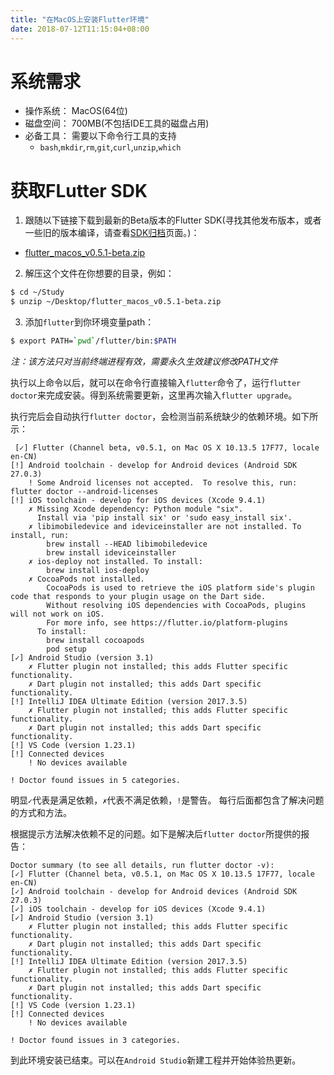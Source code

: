 ```yaml
---
title: "在MacOS上安装Flutter环境"
date: 2018-07-12T11:15:04+08:00
---
```


# 系统需求

- 操作系统： MacOS(64位)
- 磁盘空间： 700MB(不包括IDE工具的磁盘占用)
- 必备工具： 需要以下命令行工具的支持
  - `bash`,`mkdir`,`rm`,`git`,`curl`,`unzip`,`which`
<!--more-->
# 获取FLutter SDK

1. 跟随以下链接下载到最新的Beta版本的Flutter SDK(寻找其他发布版本，或者一些旧的版本编译，请查看[SDK归档](https://flutter.io/sdk-archive/)页面。)：
  - [flutter_macos_v0.5.1-beta.zip](https://storage.googleapis.com/flutter_infra/releases/beta/macos/flutter_macos_v0.5.1-beta.zip)
  
2. 解压这个文件在你想要的目录，例如：
  ```bash
  $ cd ~/Study
  $ unzip ~/Desktop/flutter_macos_v0.5.1-beta.zip
  ```

3. 添加`flutter`到你环境变量path：
  ```bash
  $ export PATH=`pwd`/flutter/bin:$PATH
  ```
*注：该方法只对当前终端进程有效，需要永久生效建议修改PATH文件*

执行以上命令以后，就可以在命令行直接输入`flutter`命令了，运行`flutter doctor`来完成安装。得到系统需要更新，这里再次输入`flutter upgrade`。

执行完后会自动执行`flutter doctor`，会检测当前系统缺少的依赖环境。如下所示：

```log
 [✓] Flutter (Channel beta, v0.5.1, on Mac OS X 10.13.5 17F77, locale en-CN)
[!] Android toolchain - develop for Android devices (Android SDK 27.0.3)
    ! Some Android licenses not accepted.  To resolve this, run: flutter doctor --android-licenses
[!] iOS toolchain - develop for iOS devices (Xcode 9.4.1)
    ✗ Missing Xcode dependency: Python module "six".
      Install via 'pip install six' or 'sudo easy_install six'.
    ✗ libimobiledevice and ideviceinstaller are not installed. To install, run:
        brew install --HEAD libimobiledevice
        brew install ideviceinstaller
    ✗ ios-deploy not installed. To install:
        brew install ios-deploy
    ✗ CocoaPods not installed.
        CocoaPods is used to retrieve the iOS platform side's plugin code that responds to your plugin usage on the Dart side.
        Without resolving iOS dependencies with CocoaPods, plugins will not work on iOS.
        For more info, see https://flutter.io/platform-plugins
      To install:
        brew install cocoapods
        pod setup
[✓] Android Studio (version 3.1)
    ✗ Flutter plugin not installed; this adds Flutter specific functionality.
    ✗ Dart plugin not installed; this adds Dart specific functionality.
[!] IntelliJ IDEA Ultimate Edition (version 2017.3.5)
    ✗ Flutter plugin not installed; this adds Flutter specific functionality.
    ✗ Dart plugin not installed; this adds Dart specific functionality.
[!] VS Code (version 1.23.1)
[!] Connected devices
    ! No devices available

! Doctor found issues in 5 categories.
```
明显`✓`代表是满足依赖，`✗`代表不满足依赖，`!`是警告。
每行后面都包含了解决问题的方式和方法。

根据提示方法解决依赖不足的问题。如下是解决后`flutter doctor`所提供的报告：
```log
Doctor summary (to see all details, run flutter doctor -v):
[✓] Flutter (Channel beta, v0.5.1, on Mac OS X 10.13.5 17F77, locale en-CN)
[✓] Android toolchain - develop for Android devices (Android SDK 27.0.3)
[✓] iOS toolchain - develop for iOS devices (Xcode 9.4.1)
[✓] Android Studio (version 3.1)
    ✗ Flutter plugin not installed; this adds Flutter specific functionality.
    ✗ Dart plugin not installed; this adds Dart specific functionality.
[!] IntelliJ IDEA Ultimate Edition (version 2017.3.5)
    ✗ Flutter plugin not installed; this adds Flutter specific functionality.
    ✗ Dart plugin not installed; this adds Dart specific functionality.
[!] VS Code (version 1.23.1)
[!] Connected devices
    ! No devices available

! Doctor found issues in 3 categories.
```

到此环境安装已结束。可以在`Android Studio`新建工程并开始体验热更新。
